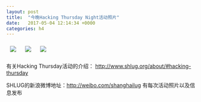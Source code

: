 ```yaml
---
layout: post
title:  "今晚Hacking Thursday Night活动照片"
date:   2017-05-04 12:14:34 +0000
categories: h4
---
```


[<img style='margin:10px;' src='/res2017/h504.h4/mmexport1493899828893.1920p.jpg'>](/res2017/h504.h4/mmexport1493899828893.jpg)
[<img style='margin:10px;' src='/res2017/h504.h4/mmexport1493899832040.1920p.jpg'>](/res2017/h504.h4/mmexport1493899832040.jpg)
[<img style='margin:10px;' src='/res2017/h504.h4/mmexport1493899834670.1920p.jpg'>](/res2017/h504.h4/mmexport1493899834670.jpg)

有关Hacking Thursday活动的介绍：
http://www.shlug.org/about/#hacking-thursday

SHLUG的新浪微博地址：http://weibo.com/shanghailug 有每次活动照片以及信息发布


